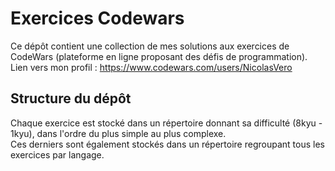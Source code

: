 # Exercices Codewars

Ce dépôt contient une collection de mes solutions aux exercices de CodeWars (plateforme en ligne proposant des défis de programmation).  
Lien vers mon profil : https://www.codewars.com/users/NicolasVero

## Structure du dépôt

Chaque exercice est stocké dans un répertoire donnant sa difficulté (8kyu - 1kyu), dans l'ordre du plus simple au plus complexe.  
Ces derniers sont également stockés dans un répertoire regroupant tous les exercices par langage.
